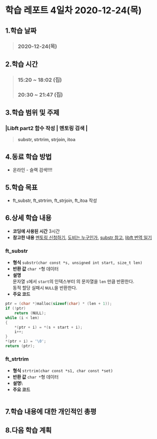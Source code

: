 # 학습 레포트 4일차 2020-12-24(목)
## 1.학습 날짜
> ### 2020-12-24(목)
## 2.학습 시간
> ### 15:20 ~ 18:02 (집)
> ### 20:30 ~ 21:47 (집)
## 3.학습 범위 및 주제
### **|Libft part2 함수 작성 | 멘토링 검색 |**
> **substr, strtrim, strjoin, itoa**
## 4.동료 학습 방법
- 온라인 - 슬랙 검색!!!!
## 5.학습 목표
- ft_substr, ft_strtrim, ft_strjoin, ft_itoa 작성
## 6.상세 학습 내용
- **코딩에 사용된 시간** 3시간
- **참고한 내용** [멘토링 신청하기](https://42place.innovationacademy.kr/mentor-calendar), [도비는 누구인가](https://42place.innovationacademy.kr/archives/3817), [substr 참고](https://opentutorials.org/course/50/97), [libft 번역 일기](https://wiki.42seoul.work/ko/subjects/libft)

### ft_substr
- **형식** `substr(char const *s, unsigned int start, size_t len)`
- **반환 값** `char *`형 데이터
- **설명**\
문자열 `s`에서 `start`의 인덱스부터 의 문자열을 `len` 만큼 반환한다.\
동적 할당 실패시 `NULL`을 반환한다.
- **주요 코드**
```c
ptr = (char *)malloc(sizeof(char) * (len + 1));
if (!ptr)
    return (NULL);
while (i < len)
{
    *(ptr + i) = *(s + start + i);
    i++;
}
*(ptr + i) = '\0';
return (ptr);
```

### ft_strtrim
- **형식** `strtrim(char const *s1, char const *set)`
- **반환 값** `char *`형 데이터
- **설명**\
- **주요 코드**
```c
```
## 7.학습 내용에 대한 개인적인 총평
## 8.다음 학습 계획